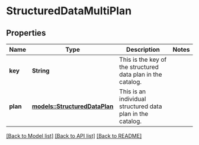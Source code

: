# StructuredDataMultiPlan

## Properties

Name | Type | Description | Notes
------------ | ------------- | ------------- | -------------
**key** | **String** | This is the key of the structured data plan in the catalog. | 
**plan** | [**models::StructuredDataPlan**](StructuredDataPlan.md) | This is an individual structured data plan in the catalog. | 

[[Back to Model list]](../README.md#documentation-for-models) [[Back to API list]](../README.md#documentation-for-api-endpoints) [[Back to README]](../README.md)


